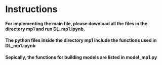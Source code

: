 # Instructions
#### For implementing the main file, please download all the files in the directory mp1 and run DL_mp1.ipynb.   
#### The python files inside the directory mp1 include the functions used in DL_mp1.ipynb   
#### Sepically, the functions for building models are listed in model_mp1.py
